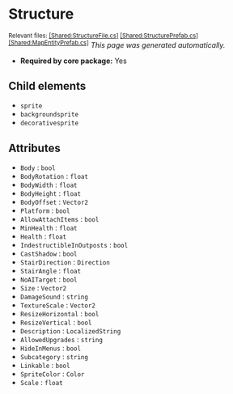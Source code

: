 # Structure
<sup>Relevant files: [[Shared:StructureFile.cs]](https://github.com/Regalis11/Barotrauma/blob/master/Barotrauma/BarotraumaShared/SharedSource/ContentManagement/ContentFile/StructureFile.cs) [[Shared:StructurePrefab.cs]](https://github.com/Regalis11/Barotrauma/blob/master/Barotrauma/BarotraumaShared/SharedSource/Map/StructurePrefab.cs) [[Shared:MapEntityPrefab.cs]](https://github.com/Regalis11/Barotrauma/blob/master/Barotrauma/BarotraumaShared/SharedSource/Map/MapEntityPrefab.cs)</sup>
*This page was generated automatically.*

- **Required by core package:** Yes



## Child elements
- `sprite`
- `backgroundsprite`
- `decorativesprite`


## Attributes
- `Body` : `bool`
- `BodyRotation` : `float`
- `BodyWidth` : `float`
- `BodyHeight` : `float`
- `BodyOffset` : `Vector2`
- `Platform` : `bool`
- `AllowAttachItems` : `bool`
- `MinHealth` : `float`
- `Health` : `float`
- `IndestructibleInOutposts` : `bool`
- `CastShadow` : `bool`
- `StairDirection` : `Direction`
- `StairAngle` : `float`
- `NoAITarget` : `bool`
- `Size` : `Vector2`
- `DamageSound` : `string`
- `TextureScale` : `Vector2`
- `ResizeHorizontal` : `bool`
- `ResizeVertical` : `bool`
- `Description` : `LocalizedString`
- `AllowedUpgrades` : `string`
- `HideInMenus` : `bool`
- `Subcategory` : `string`
- `Linkable` : `bool`
- `SpriteColor` : `Color`
- `Scale` : `float`


